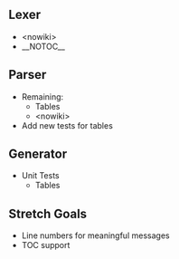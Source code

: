 ## Lexer
* \<nowiki>
* \_\_NOTOC\_\_

## Parser
* Remaining:
  - Tables
  - \<nowiki>
* Add new tests for tables

## Generator
* Unit Tests
  - Tables
  
## Stretch Goals
* Line numbers for meaningful messages
* TOC support